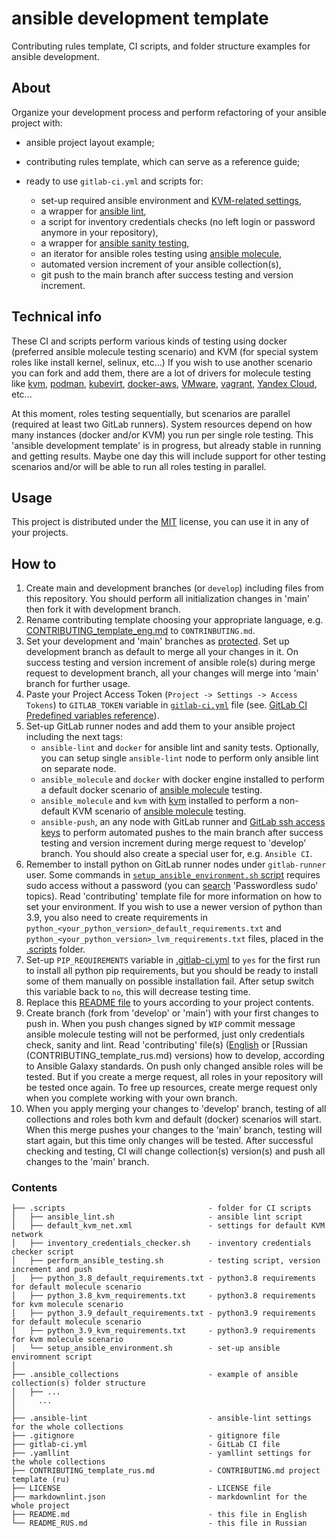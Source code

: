 # ansible development template

Contributing rules template, CI scripts, and folder structure examples for ansible development.

## About

Organize your development process and perform refactoring of your ansible project with:

- ansible project layout example;
- contributing rules template, which can serve as a reference guide;
- ready to use `gitlab-ci.yml` and scripts for:

  - set-up required ansible environment and [KVM-related settings](#technical-info),
  - a wrapper for [ansible lint](https://ansible-lint.readthedocs.io/), 
  - a script for inventory credentials checks (no left login or password anymore in your repository),
  - a wrapper for [ansible sanity testing](https://docs.ansible.com/ansible/latest/dev_guide/testing_sanity.html),
  - an iterator for ansible roles testing using [ansible molecule](https://molecule.readthedocs.io/en/latest/),
  - automated version increment of your ansible collection(s),
  - git push to the main branch after success testing and version increment.

## Technical info

These CI and scripts perform various kinds of testing using docker (preferred ansible molecule testing scenario) and KVM
(for special system roles like install kernel, selinux, etc...) If you wish to use another scenario you can fork and
add them, there are a lot of drivers for molecule testing like 
[kvm](https://github.com/alexanderbazhenoff/molecule-libvirt-delegated),
[podman](https://github.com/ansible-community/molecule-podman),
[kubevirt](https://github.com/ansible-community/molecule-kubevirt),
[docker-aws](https://github.com/jonashackt/molecule-ansible-docker-aws), 
[VMware](https://github.com/ansible-community/molecule-vmware), 
[vagrant](https://github.com/ansible-community/molecule-vagrant), 
[Yandex Cloud](https://github.com/arenadata/ansible-module-yandex-cloud), etc...

At this moment, roles testing sequentially, but scenarios are parallel (required at least two GitLab runners). 
System resources depend on how many instances (docker and/or KVM) you run per single role testing. This 'ansible 
development template' is in progress, but already stable in running and getting results. Maybe one day this will include
support for other testing scenarios and/or will be able to run all roles testing in parallel.

## Usage

This project is distributed under the [MIT](LICENSE) license, you can use it in any of your projects.

## How to

1. Create main and development branches (or `develop`) including files from this repository. You should perform all
initialization changes in 'main' then fork it with development branch.
2. Rename contributing template choosing your appropriate language, e.g. 
[CONTRIBUTING_template_eng.md](CONTRIBUTING_template_eng.md) to `CONTRINBUTING.md`.
3. Set your development and 'main' branches as 
[protected](https://docs.gitlab.com/ee/user/project/protected_branches.html). Set up development branch as default to
merge all your changes in it. On success testing and version increment of ansible role(s) during merge request to
development branch, all your changes will merge into 'main' branch for further usage. 
4. Paste your Project Access Token (`Project -> Settings -> Access Tokens`) to `GITLAB_TOKEN` variable in 
[`gitlab-ci.yml`](.gitlab-ci.yml) file (see. [GitLab CI Predefined variables reference](https://docs.gitlab.com/ee/ci/variables/predefined_variables.html)).
5. Set-up GitLab runner nodes and add them to your ansible project including the next tags:
   - `ansible-lint` and `docker` for ansible lint and sanity tests. Optionally, you can setup single `ansible-lint` node
   to perform only ansible lint on separate node.
   - `ansible_molecule` and `docker` with docker engine installed to perform a default docker scenario of 
   [ansible molecule](https://molecule.readthedocs.io/en/latest/) testing.
   - `ansible_molecule` and `kvm` with [kvm](https://en.wikipedia.org/wiki/Kernel-based_Virtual_Machine) installed to
   perform a non-default KVM scenario of [ansible molecule](https://molecule.readthedocs.io/en/latest/) testing.
   - `ansible-push`, an any node with GitLab runner and 
   [GitLab ssh access keys](https://docs.gitlab.com/ee/user/ssh.html) to perform automated pushes to the main branch
   after success testing and version increment during merge request to 'develop' branch. You should also create a
   special user for, e.g. `Ansible CI`.
6. Remember to install python on GitLab runner nodes under `gitlab-runner` user. Some commands in 
   [`setup_ansible_environment.sh` script](.scripts/setup_ansible_environment.sh) requires sudo access without 
a password (you can 
[search](https://unix.stackexchange.com/questions/468416/setting-up-passwordless-sudo-on-linux-distributions)
'Passwordless sudo' topics). Read 'contributing' template file for more information on how to set your environment. If
you wish to use a newer version of python than 3.9, you also need to create requirements in
`python_<your_python_version>_default_requirements.txt` and `python_<your_python_version>_lvm_requirements.txt` files,
placed in the [.scripts](.scripts) folder.
7. Set-up `PIP_REQUIREMENTS` variable in [.gitlab-ci.yml](.gitlab-ci.yml) to `yes` for the first run to install all
python pip requirements, but you should be ready to install some of them manually on possible installation fail. After
setup switch this variable back to `no`, this will decrease testing time.
8. Replace this [README file](README.md) to yours according to your project contents.
9. Create branch (fork from 'develop' or 'main') with your first changes to push in. When you push changes signed by
`WIP` commit message ansible molecule testing will not be performed, just only credentials check, sanity and lint. Read
'contributing' file(s) ([English](CONTRIBUTING_template_eng.md) or [Russian (CONTRIBUTING_template_rus.md) versions) how
to develop, according to Ansible Galaxy standards. On push only changed ansible roles will be tested. But if you create
a merge request, all roles in your repository will be tested once again. To free up resources, create merge request only
when you complete working with your own branch.
10. When you apply merging your changes to 'develop' branch, testing of all collections and roles both kvm and default
(docker) scenarios will start. When this merge pushes your changes to the 'main' branch, testing will start again, but
this time only changes will be tested. After successful checking and testing, CI will change collection(s) version(s) 
and push all changes to the 'main' branch.

### Contents

```
├── .scripts                                - folder for CI scripts
│   ├── ansible_lint.sh                     - ansible lint script
│   ├── default_kvm_net.xml                 - settings for default KVM network
│   ├── inventory_credentials_checker.sh    - inventory credentials checker script
│   ├── perform_ansible_testing.sh          - testing script, version increment and push
│   ├── python_3.8_default_requirements.txt - python3.8 requirements for default molecule scenario
│   ├── python_3.8_kvm_requirements.txt     - python3.8 requirements for kvm molecule scenario
│   ├── python_3.9_default_requirements.txt - python3.9 requirements for default molecule scenario
│   ├── python_3.9_kvm_requirements.txt     - python3.9 requirements for kvm molecule scenario
│   └── setup_ansible_environment.sh        - set-up ansible enviromnent script
│
├── .ansible_collections                    - example of ansible collection(s) folder structure
│   ├── ...
│     ...
│
├── .ansible-lint                           - ansible-lint settings for the whole collections
├── .gitignore                              - gitignore file
├── gitlab-ci.yml                           - GitLab CI file
├── .yamllint                               - yamllint settings for the whole collections
├── CONTRIBUTING_template_rus.md            - CONTRIBUTING.md project template (ru)
├── LICENSE                                 - LICENSE file
├── markdownlint.json                       - markdownlint for the whole project
├── README.md                               - this file in English
└── README_RUS.md                           - this file in Russian 
```